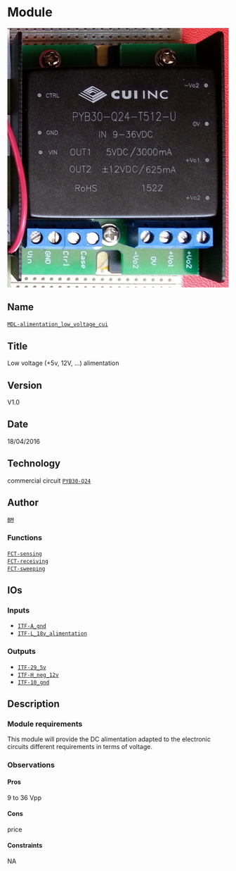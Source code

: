# Module
![](viewme.jpg)

## Name
[`MDL-alimentation_low_voltage_cui`]()

## Title
Low voltage (+5v, 12V, ...) alimentation

## Version  
V1.0  

## Date
18/04/2016  

## Technology

commercial circuit [`PYB30-Q24`](http://www.cui.com/product/resource/pyb30-u.pdf)   

## Author
[`BM`](../../contributors/CTB-bm)  

### Functions 
[`FCT-sensing`](../functions/FCT-emitting)  
[`FCT-receiving`](../../functions/FCT-receiving)  
[`FCT-sweeping`](../../functions/FCT-sweeping)  

## IOs

### Inputs
* [`ITF-A_gnd`](../../interfaces/ITF-A_gnd)  
* [`ITF-L_18v_alimentation`](../../interfaces/ITF-L_18v_alimentation)  

### Outputs
* [`ITF-29_5v`](../../interfaces/ITF-29_5v)  
* [`ITF-H_neg_12v`](../../interfaces/ITF-H_neg_12v)  
* [`ITF-10_gnd`](../../interfaces/ITF-F_12v)  

## Description

### Module requirements
This module will provide the DC alimentation adapted to the electronic circuits different requirements in terms of voltage.

### Observations

#### Pros
9 to 36 Vpp
#### Cons
price
#### Constraints
NA
